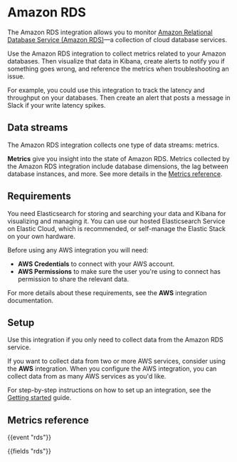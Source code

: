 # Amazon RDS

The Amazon RDS integration allows you to monitor [Amazon Relational Database Service (Amazon RDS)](https://aws.amazon.com/rds)—a collection of cloud database services.

Use the Amazon RDS integration to collect metrics related to your Amazon databases. Then visualize that data in Kibana, create alerts to notify you if something goes wrong, and reference the metrics when troubleshooting an issue.

For example, you could use this integration to track the latency and throughput on your databases. Then create an alert that posts a message in Slack if your write latency spikes.

## Data streams

The Amazon RDS integration collects one type of data streams: metrics.

**Metrics** give you insight into the state of Amazon RDS.
Metrics collected by the Amazon RDS integration include database dimensions, the lag between database instances, and more. See more details in the [Metrics reference](#metrics-reference).

## Requirements

You need Elasticsearch for storing and searching your data and Kibana for visualizing and managing it.
You can use our hosted Elasticsearch Service on Elastic Cloud, which is recommended, or self-manage the Elastic Stack on your own hardware.

Before using any AWS integration you will need:

* **AWS Credentials** to connect with your AWS account.
* **AWS Permissions** to make sure the user you're using to connect has permission to share the relevant data.

For more details about these requirements, see the **AWS** integration documentation.

## Setup

Use this integration if you only need to collect data from the Amazon RDS service.

If you want to collect data from two or more AWS services, consider using the **AWS** integration.
When you configure the AWS integration, you can collect data from as many AWS services as you'd like.

For step-by-step instructions on how to set up an integration, see the
[Getting started](https://www.elastic.co/guide/en/welcome-to-elastic/current/getting-started-observability.html) guide.

## Metrics reference

{{event "rds"}}

{{fields "rds"}}